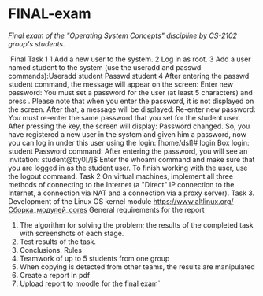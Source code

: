 # FINAL-exam
_Final exam of the "Operating System Concepts" discipline by CS-2102 group's students._

`Final
Task 1
1 Add a new user to the system.
2 Log in as root.
3 Add a user named student to the system (use the useradd and passwd commands):Useradd student Passwd student
4 After entering the passwd student command, the message will appear on the 
screen: Enter new password:
You must set a password for the user (at least 5 characters) and press <Enter>. 
Please note that when you enter the password, it is not displayed on the screen. After 
that, a message will be displayed: 
Re-enter new password: 
You must re-enter the same password that you set for the student user. After 
pressing the <Enter> key, the screen will display: Password changed. 
So, you have registered a new user in the system and given him a password, 
now you can log in under this user using the login: [home/dsl]# login Box login: 
student Password command: 
After entering the password, you will see an invitation: student@tty0[/]$ 
Enter the whoami command and make sure that you are logged in as the 
student user. To finish working with the user, use the logout command. 
Task 2
On virtual machines, implement all three methods of connecting to the 
Internet (a "Direct" IP connection to the Internet, a connection via NAT and a 
connection via a proxy server). 
Task 3. Development of the Linux OS kernel module
https://www.altlinux.org/Сборка_модулей_cores
General requirements for the report 
1. The algorithm for solving the problem; the results of the completed task 
with screenshots of each stage.
2. Test results of the task. 
3. Conclusions. 
Rules
1. Teamwork of up to 5 students from one group
2. When copying is detected from other teams, the results are manipulated
3. Create a report in pdf 
4. Upload report to moodle for the final exam`
